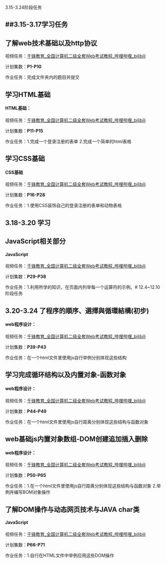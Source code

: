 3.15-3.24阶段任务

## ##3.15-3.17学习任务

## 了解web技术基础以及http协议

视频任务：[千锋教育_全国计算机二级全套Web考试教程_哔哩哔哩_bilibili](https://www.bilibili.com/video/BV1r5411L7SY/?spm_id_from=333.337.search-card.all.click&vd_source=d4f048a89de216754acf9f809cbef3b5)

计划集数：**P1-P10**

作业任务：完成文件夹内的题目并提交

## 学习HTML基础

#### HTML基础：

视频任务：[千锋教育_全国计算机二级全套Web考试教程_哔哩哔哩_bilibili](https://www.bilibili.com/video/BV1r5411L7SY/?spm_id_from=333.337.search-card.all.click&vd_source=d4f048a89de216754acf9f809cbef3b5)

计划集数：**P11-P15**

作业任务：1.完成一个登录注册的表单 2.完成一个简单的html表格 

## 学习CSS基础

#### CSS基础

视频任务：[千锋教育_全国计算机二级全套Web考试教程_哔哩哔哩_bilibili](https://www.bilibili.com/video/BV1r5411L7SY/?spm_id_from=333.337.search-card.all.click&vd_source=d4f048a89de216754acf9f809cbef3b5)

计划集数：**P16-P28**

作业任务：1.使用CSS装饰自己的登录注册的表单和动物表格

## 3.18-3.20 学习

## JavaScript相关部分

#### JavaScript

视频任务：[千锋教育_全国计算机二级全套Web考试教程_哔哩哔哩_bilibili](https://www.bilibili.com/video/BV1r5411L7SY/?spm_id_from=333.337.search-card.all.click&vd_source=d4f048a89de216754acf9f809cbef3b5)

计划集数：**P29-P38**

作业任务：1.利用所学的知识，在页面内列举每一个运算符的示例。# 12.4~12.10阶段任务

## 3.20-3.24 了程序的順序、選擇與循環結構(初步)

#### web程序设计：

视频任务：[千锋教育_全国计算机二级全套Web考试教程_哔哩哔哩_bilibili](https://www.bilibili.com/video/BV1r5411L7SY/?spm_id_from=333.337.search-card.all.click&vd_source=d4f048a89de216754acf9f809cbef3b5)

计划集数：**P39-P43**

作业任务：在一个html文件里使用js自行举例分别体现这些结构

## 学习完成循环结构以及内置对象-函数对象

#### web程序设计：

视频任务：[千锋教育_全国计算机二级全套Web考试教程_哔哩哔哩_bilibili](https://www.bilibili.com/video/BV1r5411L7SY/?spm_id_from=333.337.search-card.all.click&vd_source=d4f048a89de216754acf9f809cbef3b5)

计划集数：**P44-P49**

作业任务：在一个html文件里使用js自行距离分别体现这些结构与函数对象

## web基础js内置对象数组-DOM创建追加插入删除

#### web程序设计：

视频任务：[千锋教育_全国计算机二级全套Web考试教程_哔哩哔哩_bilibili](https://www.bilibili.com/video/BV1r5411L7SY/?spm_id_from=333.337.search-card.all.click&vd_source=d4f048a89de216754acf9f809cbef3b5)

计划集数：**P50-P65**

作业任务：1.在一个html文件里使用js自行距离分别体现这些结构与函数对象 2.举例并编写BOM对象操作



## 了解DOM操作与动态网页技术与JAVA char类

#### JavaScript

视频任务：[千锋教育_全国计算机二级全套Web考试教程_哔哩哔哩_bilibili](https://www.bilibili.com/video/BV1r5411L7SY/?spm_id_from=333.337.search-card.all.click&vd_source=d4f048a89de216754acf9f809cbef3b5)

计划集数：**P66-P71**

作业任务：1.自行在HTML文件中举例应用这些DOM操作
